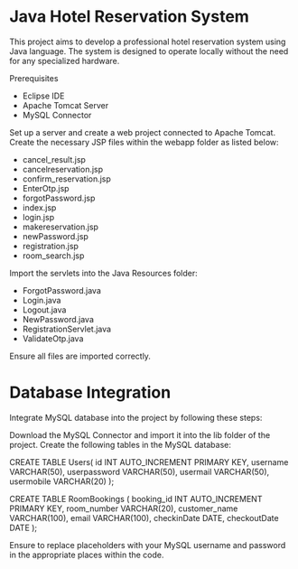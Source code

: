 # Java Hotel Reservation System
This project aims to develop a professional hotel reservation system using Java language. The system is designed to operate locally without the need for any specialized hardware.

Prerequisites

- Eclipse IDE
- Apache Tomcat Server
- MySQL Connector
  
Set up a server and create a web project connected to Apache Tomcat.
Create the necessary JSP files within the webapp folder as listed below:

- cancel_result.jsp
- cancelreservation.jsp
- confirm_reservation.jsp
- EnterOtp.jsp
- forgotPassword.jsp
- index.jsp
- login.jsp
- makereservation.jsp
- newPassword.jsp
- registration.jsp
- room_search.jsp
  
Import the servlets into the Java Resources folder:

- ForgotPassword.java
- Login.java
- Logout.java
- NewPassword.java
- RegistrationServlet.java
- ValidateOtp.java
  
Ensure all files are imported correctly.

# Database Integration
Integrate MySQL database into the project by following these steps:

Download the MySQL Connector and import it into the lib folder of the project.
Create the following tables in the MySQL database:

CREATE TABLE Users(
	id INT AUTO_INCREMENT PRIMARY KEY,
    username VARCHAR(50),
    userpassword VARCHAR(50),
    usermail VARCHAR(50),
    usermobile VARCHAR(20)
);

CREATE TABLE RoomBookings (
    booking_id INT AUTO_INCREMENT PRIMARY KEY,
    room_number VARCHAR(20),
    customer_name VARCHAR(100),
    email VARCHAR(100),
    checkinDate DATE,
    checkoutDate DATE
);

Ensure to replace placeholders with your MySQL username and password in the appropriate places within the code.
